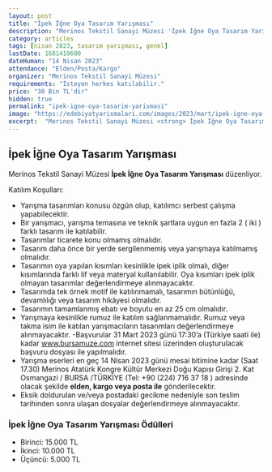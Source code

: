 ```yaml
---
layout: post
title: "İpek İğne Oya Tasarım Yarışması"
description: "Merinos Tekstil Sanayi Müzesi 'İpek İğne Oya Tasarım Yarışması' düzenliyor."
category: articles
tags: [nisan 2023, tasarım yarışması, genel]
lastDate: 1681419600
dateHuman: "14 Nisan 2023"
attendance: "Elden/Posta/Kargo"
organizer: "Merinos Tekstil Sanayi Müzesi"
requirements: "İsteyen herkes katılabilir."
price: "30 Bin TL'dir"
hidden: true
permalink: "ipek-igne-oya-tasarim-yarismasi"
image: "https://edebiyatyarismalari.com/images/2023/mart/ipek-igne-oya-tasarim-yarismasi.jpg"
excerpt:  "Merinos Tekstil Sanayi Müzesi <strong> İpek İğne Oya Tasarım Yarışması </strong> düzenliyor."
---
```


## İpek İğne Oya Tasarım Yarışması
Merinos Tekstil Sanayi Müzesi **İpek İğne Oya Tasarım Yarışması** düzenliyor.

Katılım Koşulları:
- Yarışma tasarımları konusu özgün olup, katılımcı serbest çalışma yapabilecektir.
- Bir yarışmacı, yarışma temasına ve teknik şartlara uygun en fazla 2 ( iki ) farklı tasarım ile katılabilir.
- Tasarımlar ticarete konu olmamış olmalıdır.
- Tasarım daha önce bir yerde sergilenmemiş veya yarışmaya katılmamış olmalıdır.
- Tasarımın oya yapılan kısımları kesinlikle ipek iplik olmalı, diğer kısımlarında farklı lif veya materyal kullanılabilir. Oya kısımları ipek iplik olmayan tasarımlar değerlendirmeye alınmayacaktır.
- Tasarımda tek örnek motif ile katılınmamalı, tasarımın bütünlüğü, devamlılığı veya tasarım hikâyesi olmalıdır.
- Tasarımın tamamlanmış ebatı ve boyutu en az 25 cm olmalıdır.
- Yarışmaya kesinlikle rumuz ile katılım sağlanmamalıdır. Rumuz veya takma isim ile katılan yarışmacıların tasarımları değerlendirmeye alınmayacaktır.
-Başvurular 31 Mart 2023 günü 17:30’a (Türkiye saati ile) kadar www.bursamuze.com internet sitesi üzerinden oluşturulacak başvuru dosyası ile yapılmalıdır.
- Yarışma eserleri en geç 14 Nisan 2023 günü mesai bitimine kadar (Saat 17.30) Merinos Atatürk Kongre Kültür Merkezi Doğu Kapısı Girişi 2. Kat Osmangazi / BURSA /TÜRKİYE (Tel: +90 (224) 716 37 18 ) adresinde olacak şekilde **elden, kargo veya posta ile** gönderilecektir. 
- Eksik doldurulan ve/veya postadaki gecikme nedeniyle son teslim tarihinden sonra ulaşan dosyalar değerlendirmeye alınmayacaktır.


### İpek İğne Oya Tasarım Yarışması Ödülleri
- Birinci: 15.000 TL 
- İkinci: 10.000 TL
- Üçüncü: 5.000 TL
